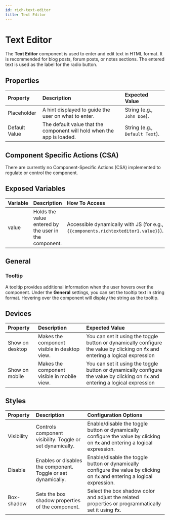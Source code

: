 ```yaml
---
id: rich-text-editor
title: Text Editor
---
```


# Text Editor

The **Text Editor** component is used to enter and edit text in HTML format. It is recommended for blog posts, forum posts, or notes sections. The entered text is used as the label for the radio button.

<div style={{paddingTop:'24px'}}>

## Properties

| **Property**  | **Description** | **Expected Value** |
|:-----------|:-----------|:-----------|
| Placeholder | A hint displayed to guide the user on what to enter. | String (e.g., `John Doe`). |
| Default Value | The default value that the component will hold when the app is loaded. | String (e.g., `Default Text`). |

</div>

<div style={{paddingTop:'24px'}}>

## Component Specific Actions (CSA)

There are currently no Component-Specific Actions (CSA) implemented to regulate or control the component.

</div>

<div style={{paddingTop:'24px'}}>

## Exposed Variables

| **Variable** | **Description** | **How To Access** |
|:-----------|:-----------|:-----------|
| value | Holds the value entered by the user in the component. | Accessible dynamically with JS (for e.g.,`{{components.richtexteditor1.value}}`). |

</div>

<div style={{paddingTop:'24px'}}>

## General
### Tooltip

A tooltip provides additional information when the user hovers over the component. Under the **General** settings, you can set the tooltip text in string format. Hovering over the component will display the string as the tooltip.

</div>

<div style={{paddingTop:'24px'}}>

## Devices

| **Property** |**Description** | **Expected Value** |
|:-----------|:-----------|:-----------|
| Show on desktop | Makes the component visible in desktop view. | You can set it using the toggle button or dynamically configure the value by clicking on **`fx`** and entering a logical expression |
| Show on mobile | Makes the component visible in mobile view. | You can set it using the toggle button or dynamically configure the value by clicking on **`fx`** and entering a logical expression |

</div>

<div style={{paddingTop:'24px'}}>

## Styles

| **Property** | **Description** | **Configuration Options** |
|:-----------|:-----------|:-----------|
| Visibility   | Controls component visibility. Toggle or set dynamically. | Enable/disable the toggle button or dynamically configure the value by clicking on **`fx`** and entering a logical expression. |
| Disable | Enables or disables the component. Toggle or set dynamically. | Enable/disable the toggle button or dynamically configure the value by clicking on **`fx`** and entering a logical expression. |
| Box-shadow | Sets the box shadow properties of the component. | Select the box shadow color and adjust the related properties or programmatically set it using **`fx`**. |

</div>